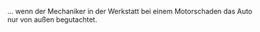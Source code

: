 ---
---
... wenn der Mechaniker in der Werkstatt bei einem Motorschaden das Auto nur von 
außen begutachtet.
